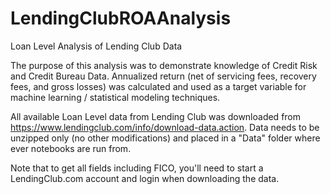 # LendingClubROAAnalysis
Loan Level Analysis of Lending Club Data

The purpose of this analysis was to demonstrate knowledge of Credit Risk and Credit Bureau Data.  Annualized return (net of servicing fees, recovery fees, and gross losses) was calculated and used as a target variable for machine learning / statistical modeling techniques.

All available Loan Level data from Lending Club was downloaded from https://www.lendingclub.com/info/download-data.action.  Data needs to be unzipped only (no other modifications) and placed in a "Data" folder where ever notebooks are run from.

Note that to get all fields including FICO, you'll need to start a LendingClub.com account and login when downloading the data.
